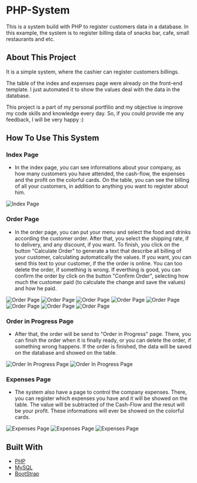 # PHP-System
This is a system build with PHP to register customers data in a database. In this example, the system is to register billing data of snacks bar, cafe, small restaurants and etc.

## About This Project
It is a simple system, where the cashier can register customers billings.

The table of the index and expenses page were already on the front-end template. I just automated it to show the values deal with the data in the database.

This project is a part of my personal portfilio and my objective is improve my code skills and knowledge every day. So, if you could provide me any feedback, I will be very happy :)

## How To Use This System

### Index Page 
- In the index page, you can see informations about your company, as how many customers you have attended, the cash-flow, the expenses and the profit on the colorful cards. On the table, you can see the billing of all your customers, in addition to anything you want to register about him.

![Index Page](https://github.com/HenriqueHendel/PHP-System/blob/master/img/Index_page.png)

### Order Page
- In the order page, you can put your menu and select the food and drinks according the customer order. After that, you select the shipping rate, if to delivery, and any discount, if you want. To finish, you click on the button "Calculate Order" to generate a text that describe all billing of your customer, calculating automatically the values. If you want, you can send this text to your customer, if the the order is online. You can too delete the order, if something is wrong. If everthing is good, you can confirm the order by click on the button "Confirm Order", selecting how much the customer paid (to calculate the change and save the values) and how he paid. 

![Order Page](https://github.com/HenriqueHendel/PHP-System/blob/master/img/order_page_1.png)
![Order Page](https://github.com/HenriqueHendel/PHP-System/blob/master/img/order_page_2.png)
![Order Page](https://github.com/HenriqueHendel/PHP-System/blob/master/img/order_page_3.png)
![Order Page](https://github.com/HenriqueHendel/PHP-System/blob/master/img/order_page_4.png)
![Order Page](https://github.com/HenriqueHendel/PHP-System/blob/master/img/order_page_5.png)
![Order Page](https://github.com/HenriqueHendel/PHP-System/blob/master/img/order_page_6.png)
![Order Page](https://github.com/HenriqueHendel/PHP-System/blob/master/img/order_page_7.png)
![Order Page](https://github.com/HenriqueHendel/PHP-System/blob/master/img/order_page_8.png)

### Order in Progress Page 
- After that, the order will be send to "Order in Progress" page. There, you can finsh the order when it is finally ready, or you can delete the order, if something wrong happens. If the order is finished, the data will be saved on the database and showed on the table.

![Order In Progress Page](https://github.com/HenriqueHendel/PHP-System/blob/master/img/order_progress.png)
![Order In Progress Page](https://github.com/HenriqueHendel/PHP-System/blob/master/img/index_page_order.png)

### Expenses Page
- The system also have a page to control the company expenses. There, you can register which expenses you have and it will be showed on the table. The value will be subtracted of the Cash-Flow and the resut will be your profit. These informations will ever be showed on the colorful cards.

![Expenses Page](https://github.com/HenriqueHendel/PHP-System/blob/master/img/expenses_page.png)
![Expenses Page](https://github.com/HenriqueHendel/PHP-System/blob/master/img/expenses_page_1.png)
![Expenses Page](https://github.com/HenriqueHendel/PHP-System/blob/master/img/index_page_expenses.png)

## Built With

- [PHP](https://www.php.net/)
- [MySQL](https://www.mysql.com/)
- [BootStrap](https://getbootstrap.com/)
